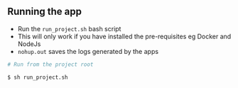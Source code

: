 ## Running the app
- Run the `run_project.sh` bash script
- This will only work if you have installed the pre-requisites eg Docker and NodeJs
- `nohup.out` saves the logs generated by the apps

```bash
# Run from the project root

$ sh run_project.sh
```
